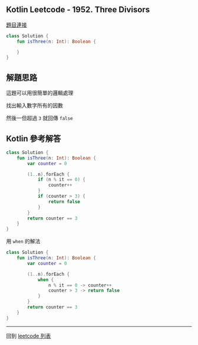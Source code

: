 ## Kotlin Leetcode - 1952. Three Divisors

[題目連接](https://leetcode.com/problems/three-divisors/)

```kotlin
class Solution {
    fun isThree(n: Int): Boolean {

    }
}
```

## 解題思路

這題可以用很簡單的邏輯處理

找出輸入數字所有的因數

然後一但超過 `3` 就回傳 `false`

## Kotlin 參考解答

```kotlin
class Solution {
    fun isThree(n: Int): Boolean {
        var counter = 0

        (1..n).forEach {
            if (n % it == 0) {
                counter++
            }
            if (counter > 3) {
                return false
            }
        }
        return counter == 3
    }
}
```

用 `when` 的解法

```kotlin
class Solution {
    fun isThree(n: Int): Boolean {
        var counter = 0

        (1..n).forEach {
            when {
                n % it == 0 -> counter++
                counter > 3 -> return false
            }
        }
        return counter == 3
    }
}
```

------

回到 [leetcode 列表](index.md)
